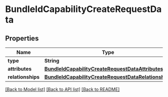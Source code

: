 # BundleIdCapabilityCreateRequestData

## Properties
Name | Type | Description | Notes
------------ | ------------- | ------------- | -------------
**type** | **String** |  | 
**attributes** | [**BundleIdCapabilityCreateRequestDataAttributes**](BundleIdCapabilityCreateRequestDataAttributes.md) |  | 
**relationships** | [**BundleIdCapabilityCreateRequestDataRelationships**](BundleIdCapabilityCreateRequestDataRelationships.md) |  | 

[[Back to Model list]](../README.md#documentation-for-models) [[Back to API list]](../README.md#documentation-for-api-endpoints) [[Back to README]](../README.md)


